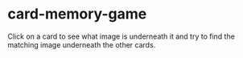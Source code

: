 # card-memory-game
Click on a card to see what image is underneath it and try to find the matching image underneath the other cards.
